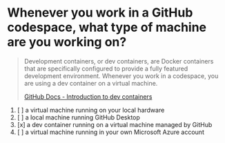 # Whenever you work in a GitHub codespace, what type of machine are you working on?

> Development containers, or dev containers, are Docker containers that are specifically configured to provide a fully featured development environment. Whenever you work in a codespace, you are using a dev container on a virtual machine.
> 
> [GitHub Docs - Introduction to dev containers](https://docs.github.com/en/codespaces/setting-up-your-project-for-codespaces/adding-a-dev-container-configuration/introduction-to-dev-containers)

1. [ ] a virtual machine running on your local hardware
1. [ ] a local machine running GitHub Desktop
1. [x] a dev container running on a virtual machine managed by GitHub
1. [ ] a virtual machine running in your own Microsoft Azure account